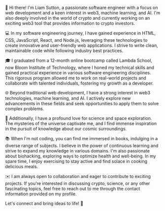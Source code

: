 👋 Hi there! I'm Liam Sutton, a passionate software engineer with a focus on web development and a keen interest in web3, machine learning, and AI. I'm also deeply involved in the world of crypto and currently working on an exciting web3 tool that provides information to crypto investors.

💻 In my software engineering journey, I have gained experience in HTML, CSS, JavaScript, React, and Node.js, leveraging these technologies to create innovative and user-friendly web applications. I strive to write clean, maintainable code while following industry best practices.

🎓 I graduated from a 12-month online bootcamp called Lambda School, now Bloom Institute of Technology, where I honed my technical skills and gained practical experience in various software engineering disciplines. This rigorous program allowed me to work on real-world projects and collaborate with talented individuals, fostering my growth as a developer.

🌐 Beyond traditional web development, I have a strong interest in web3 technologies, machine learning, and AI. I actively explore new advancements in these fields and seek opportunities to apply them to solve complex problems.

🚀 Additionally, I have a profound love for science and space exploration. The mysteries of the universe captivate me, and I find immense inspiration in the pursuit of knowledge about our cosmic surroundings.

📚 When I'm not coding, you can find me immersed in books, indulging in a diverse range of subjects. I believe in the power of continuous learning and strive to expand my knowledge in various domains. I'm also passionate about biohacking, exploring ways to optimize health and well-being. In my spare time, I enjoy exercising to stay active and find solace in cooking delicious meals.

✉️ I am always open to collaboration and eager to contribute to exciting projects. If you're interested in discussing crypto, science, or any other fascinating topics, feel free to reach out to me through the contact information provided on my profile.

Let's connect and bring ideas to life! 🌌

<!--
**curm90/curm90** is a ✨ _special_ ✨ repository because its `README.md` (this file) appears on your GitHub profile.

Here are some ideas to get you started:

- 🔭 I’m currently working on ...
- 🌱 I’m currently learning ...
- 👯 I’m looking to collaborate on ...
- 🤔 I’m looking for help with ...
- 💬 Ask me about ...
- 📫 How to reach me: ...
- 😄 Pronouns: ...
- ⚡ Fun fact: ...
-->
